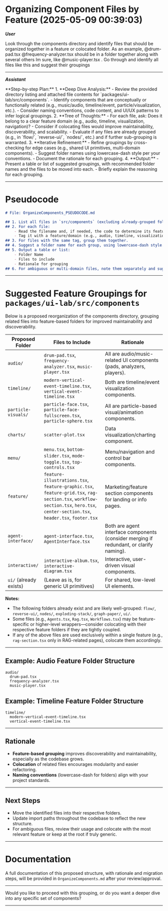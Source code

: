 <!-- Generated by SpecStory -->

# Organizing Component Files by Feature (2025-05-09 00:39:03)

_**User**_

Look through the components directory and identify files that should be organized together in a feature or colocated folder. As an example, @drum-pad.tsx @frequency-analyzer.tsx should be in a folder together along with several others Im sure, like @music-player.tsx . Go through and identify all files like this and suggest their groupings

---

_**Assistant**_

<PLANNING>
**Step-by-step Plan:**
1. **Deep Dive Analysis:**  
   - Review the provided directory listing and attached file contents for `packages/ui-lab/src/components`.
   - Identify components that are conceptually or functionally related (e.g., music/audio, timeline/event, particle/visualization, etc.).
   - Consider naming conventions, code content, and UI/UX patterns to infer logical groupings.
2. **Tree of Thoughts:**  
   - For each file, ask: Does it belong to a clear feature domain (e.g., audio, timeline, visualization, navigation)?
   - Consider if colocating files would improve maintainability, discoverability, and scalability.
   - Evaluate if any files are already grouped (e.g., in `flow/`, `reverse-ui/`, `nodes/`, etc.) and if further sub-grouping is warranted.
3. **Iterative Refinement:**  
   - Refine groupings by cross-checking for edge cases (e.g., shared UI primitives, multi-domain components).
   - Suggest folder names using lowercase-dash style per your conventions.
   - Document the rationale for each grouping.
4. **Output:**  
   - Present a table or list of suggested groupings, with recommended folder names and the files to be moved into each.
   - Briefly explain the reasoning for each grouping.
</PLANNING>

---

# Pseudocode

```markdown
# File: OrganizeComponents_PSEUDOCODE.md

## 1. List all files in `src/components` (excluding already-grouped folders).
## 2. For each file:
    - Read the filename and, if needed, the code to determine its feature/domain.
    - Tag it with a feature/domain (e.g., audio, timeline, visualization, navigation, layout, etc.).
## 3. For files with the same tag, group them together.
## 4. Suggest a folder name for each group, using lowercase-dash style.
## 5. Output a table or list:
    - Folder Name
    - Files to include
    - Rationale for grouping
## 6. For ambiguous or multi-domain files, note them separately and suggest options.
```

---

# Suggested Feature Groupings for `packages/ui-lab/src/components`

Below is a proposed reorganization of the components directory, grouping related files into feature-based folders for improved maintainability and discoverability.

| **Proposed Folder**      | **Files to Include**                                                                 | **Rationale**                                                                                   |
|--------------------------|--------------------------------------------------------------------------------------|-------------------------------------------------------------------------------------------------|
| `audio/`                 | `drum-pad.tsx`, `frequency-analyzer.tsx`, `music-player.tsx`                        | All are audio/music-related UI components (pads, analyzers, players).                           |
| `timeline/`              | `modern-vertical-event-timeline.tsx`, `vertical-event-timeline.tsx`                 | Both are timeline/event visualization components.                                               |
| `particle-visuals/`      | `particle-face.tsx`, `particle-face-fullscreen.tsx`, `particle-sphere.tsx`          | All are particle-based visual/animation components.                                             |
| `charts/`                | `scatter-plot.tsx`                                                                  | Data visualization/charting component.                                                          |
| `menu/`                  | `menu.tsx`, `bottom-slider.tsx`, `mode-toggle.tsx`, `top-controls.tsx`              | Menu/navigation and control bar components.                                                     |
| `feature/`               | `feature-illustrations.tsx`, `feature-graphic.tsx`, `feature-grid.tsx`, `rag-section.tsx`, `workflow-section.tsx`, `hero.tsx`, `center-section.tsx`, `header.tsx`, `footer.tsx` | Marketing/feature section components for landing or info pages.                                 |
| `agent-interface/`       | `agent-interface.tsx`, `AgentInterface.tsx`                                         | Both are agent interface components (consider merging if redundant, or clarify naming).         |
| `interactive/`           | `interactive-album.tsx`, `interactive-diagram.tsx`                                  | Interactive, user-driven visual components.                                                     |
| `ui/` (already exists)   | (Leave as is, for generic UI primitives)                                            | For shared, low-level UI elements.                                                              |

**Notes:**
- The following folders already exist and are likely well-grouped: `flow/`, `reverse-ui/`, `nodes/`, `exploding-stack/`, `graph-paper/`, `ui/`.
- Some files (e.g., `Agents.tsx`, `Rag.tsx`, `Workflows.tsx`) may be feature-specific or higher-level wrappers—consider colocating with their respective feature folders if they are tightly coupled.
- If any of the above files are used exclusively within a single feature (e.g., `rag-section.tsx` only in RAG-related pages), colocate them accordingly.

---

## Example: Audio Feature Folder Structure

```
audio/
  drum-pad.tsx
  frequency-analyzer.tsx
  music-player.tsx
```

## Example: Timeline Feature Folder Structure

```
timeline/
  modern-vertical-event-timeline.tsx
  vertical-event-timeline.tsx
```

---

## Rationale

- **Feature-based grouping** improves discoverability and maintainability, especially as the codebase grows.
- **Colocation** of related files encourages modularity and easier refactoring.
- **Naming conventions** (lowercase-dash for folders) align with your project standards.

---

## Next Steps

- Move the identified files into their respective folders.
- Update import paths throughout the codebase to reflect the new structure.
- For ambiguous files, review their usage and colocate with the most relevant feature or keep at the root if truly generic.

---

# Documentation

A full documentation of this proposed structure, with rationale and migration steps, will be provided in `OrganizeComponents.md` after your review/approval.

---

Would you like to proceed with this grouping, or do you want a deeper dive into any specific set of components?

---

